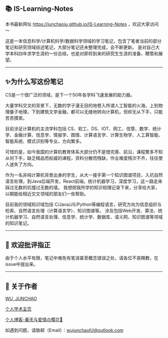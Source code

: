 
📚 IS-Learning-Notes
-----
本书最新网址 https://junchaoiu.github.io/IS-Learning-Notes ，欢迎大家访问 ～

这是一本信息科学/计算机科学/数据科学领域的学习笔记，包含了笔者当前的部分笔记和研究领域综述笔记，大部分笔记还未整理完成，会不断更新。
是对自己大学本科四年求学生涯的一份总结，也是对即将到来的研究生生涯的准备、鞭策和展望。

-----
## ✨为什么写这份笔记

CS是一个很广泛的领域，是下一个50年各学科飞速发展的助力器。

大量学科交叉的背景下，无数的学子漫无目的地卷入所谓人工智能的火海，上到物理量子地理，下到建筑文学金融，都可以无缝地转向计算机，但却无从下手，只能苦苦摸索。

目前涉足计算机的主流学科包括 CS、软工、DS、IOT、网工、信管、数学、统计学、金融计算、信息学、情报学、图情、计算语言学、计算生物学、人工算智能、智能系统、模式识别等专业，方向繁多。

可惜的是，如今我国的计算机教育体系大部分仍不是很完善、前沿，课程繁多不知从何下手，缺乏精品而权威的课程，资料分散而残缺，作业难度残次不齐，往往使人迷失了方向。

作为一名非纯计算机背景出身的学生，从大一接手第一个知识图谱项目，入坑自然语言处理，到Java后端开发，React前端，统计机器学习，深度学习，这一路走来踩过无数的坑撞过无数的墙。
我想把我所学的知识梳理记录下来，分享给大家，以期能给相近交叉领域的朋友们一些帮助。

目前我的领域知识域包括 C/Java/JS/Python等编程语言，研究方向为信息组织与检索、自然语言处理（计算语言学）、知识图谱等。
涉及包括Web开发、算法、统计机器学习、自然语言处理、信息学、统计学、数据库、语义网、知识图谱等领域的知识笔记。

-----
## 🍉 欢迎批评指正 
由于个人水平有限，笔记中难免有笔误甚至概念错误之处，请各位不吝赐教，在issue中提出来。

-----
## 🌸 关于作者
[WU, JUNCHAO](https://github.com/junchaoIU)

[个人学术主页](https://junchaoiu.github.io/)

[个人博客-春天与爱情の樱花🌸](https://www.wujunchao.top/)

如遇到问题，请致邮（Email）：wujunchaoIU@outlook.com